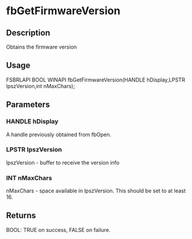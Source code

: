 # fbGetFirmwareVersion

## Description

Obtains the firmware version

## Usage

FSBRLAPI BOOL WINAPI fbGetFirmwareVersion(HANDLE hDisplay,LPSTR
lpszVersion,int nMaxChars);

## Parameters

### HANDLE hDisplay

A handle previously obtained from fbOpen.

### LPSTR lpszVersion

lpszVersion - buffer to receive the version info

### INT nMaxChars

nMaxChars - space available in lpszVersion. This should be set to at
least 16.

## Returns

BOOL: TRUE on success, FALSE on failure.
